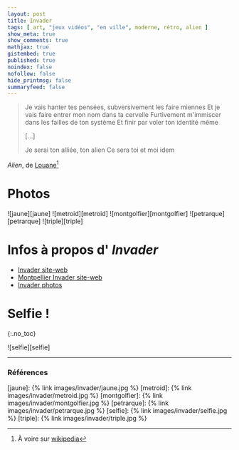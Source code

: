 ```yaml
---
layout: post
title: Invader
tags: [ art, "jeux vidéos", "en ville", moderne, rétro, alien ]
show_meta: true
show_comments: true
mathjax: true
gistembed: true
published: true
noindex: false
nofollow: false
hide_printmsg: false
summaryfeed: false
---
```


> Je vais hanter tes pensées, subversivement les faire miennes
> Et je vais faire entrer mon nom dans ta cervelle
> Furtivement m'immiscer dans les failles de ton système
> Et finir par voler ton identité même
>
> [...]
>
> Je serai ton alliée, ton alien
> Ce sera toi et moi idem

*Alien*, de [Louane][louane][^1]

# Photos

![jaune][jaune]
![metroid][metroid]
![montgolfier][montgolfier]
![petrarque][petrarque]
![triple][triple]

# Infos à propos d' *Invader*

- [Invader site-web](http://space-invaders.com/home/)
- [Montpellier Invader site-web](http://space-invaders.com/world/montpellier/)
- [Invader photos](http://streetart-montpell.over-blog.net/album-2018864.html)

# Selfie !
{:.no_toc}

![selfie][selfie]

---

### Références

[^1]: À voire sur [wikipedia][louane_wiki]

[louane]: google.com/search?q=louane
[louane_wiki]: https://fr.wikipedia.org/wiki/Louane
[jaune]: {% link images/invader/jaune.jpg %}
[metroid]: {% link images/invader/metroid.jpg %}
[montgolfier]: {% link images/invader/montgolfier.jpg %}
[petrarque]: {% link images/invader/petrarque.jpg %}
[selfie]: {% link images/invader/selfie.jpg %}
[triple]: {% link images/invader/triple.jpg %}
<!--
vim: spell spelllang=fr
-->
